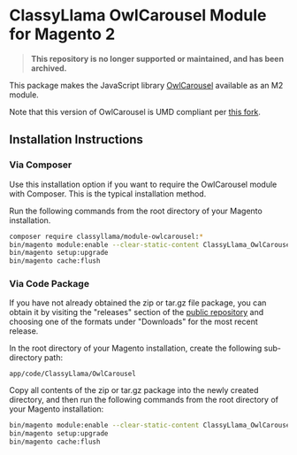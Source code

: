 # ClassyLlama OwlCarousel Module for Magento 2


> **This repository is no longer supported or maintained, and has been archived.**


This package makes the JavaScript library [OwlCarousel](https://github.com/OwlCarousel2/OwlCarousel2) available as an M2 module.

Note that this version of OwlCarousel is UMD compliant per [this fork](https://github.com/classyllama/OwlCarousel2).

## Installation Instructions

### Via Composer

Use this installation option if you want to require the OwlCarousel module with Composer. This is the typical installation method.
 
Run the following commands from the root directory of your Magento installation. 

```bash
composer require classyllama/module-owlcarousel:*
bin/magento module:enable --clear-static-content ClassyLlama_OwlCarousel
bin/magento setup:upgrade
bin/magento cache:flush
```

### Via Code Package
 
If you have not already obtained the zip or tar.gz file package, you can obtain it by visiting the "releases" section of the [public repository](https://github.com/classyllama/ClassyLlama_OwlCarousel) and choosing one of the formats under "Downloads" for the most recent release.

In the root directory of your Magento installation, create the following sub-directory path:
 
```
app/code/ClassyLlama/OwlCarousel
```

Copy all contents of the zip or tar.gz package into the newly created directory, and then run the following commands from the root directory of your Magento installation:

```bash
bin/magento module:enable --clear-static-content ClassyLlama_OwlCarousel
bin/magento setup:upgrade
bin/magento cache:flush
```
